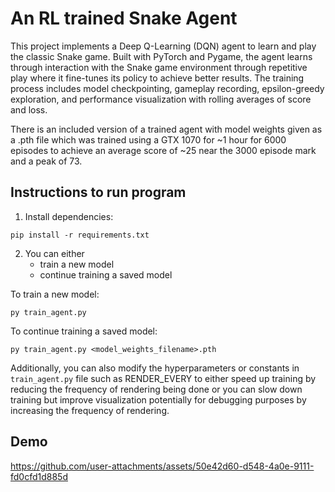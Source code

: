 # An RL trained Snake Agent

This project implements a Deep Q-Learning (DQN) agent to learn and play the classic Snake game. Built with PyTorch and Pygame, the agent learns through interaction with the Snake game environment through repetitive play where it fine-tunes its policy to achieve better results. The training process includes model checkpointing, gameplay recording, epsilon-greedy exploration, and performance visualization with rolling averages of score and loss.

There is an included version of a trained agent with model weights given as a .pth file which was trained using a GTX 1070 for ~1 hour for 6000 episodes to achieve an average score of ~25 near the 3000 episode mark and a peak of 73.

## Instructions to run program

1. Install dependencies:
```
pip install -r requirements.txt
```

2. You can either 
    - train a new model 
    - continue training a saved model

To train a new model:
```
py train_agent.py
```

To continue training a saved model:
```
py train_agent.py <model_weights_filename>.pth
```

Additionally, you can also modify the hyperparameters or constants in `train_agent.py` file such as RENDER_EVERY to either speed up training by reducing the frequency of rendering being done or you can slow down training but improve visualization potentially for debugging purposes by increasing the frequency of rendering. 

## Demo

https://github.com/user-attachments/assets/50e42d60-d548-4a0e-9111-fd0cfd1d885d



